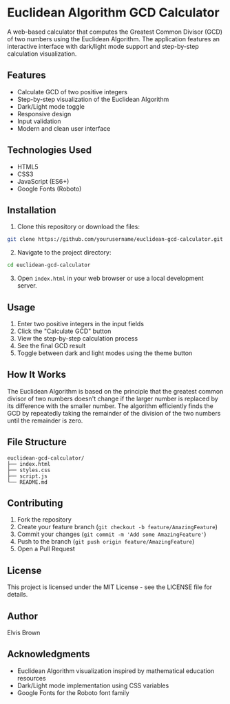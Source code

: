 # Euclidean Algorithm GCD Calculator

A web-based calculator that computes the Greatest Common Divisor (GCD) of two numbers using the Euclidean Algorithm. The application features an interactive interface with dark/light mode support and step-by-step calculation visualization.

## Features

- Calculate GCD of two positive integers
- Step-by-step visualization of the Euclidean Algorithm
- Dark/Light mode toggle
- Responsive design
- Input validation
- Modern and clean user interface

## Technologies Used

- HTML5
- CSS3
- JavaScript (ES6+)
- Google Fonts (Roboto)

## Installation

1. Clone this repository or download the files:
```bash
git clone https://github.com/yourusername/euclidean-gcd-calculator.git
```

2. Navigate to the project directory:
```bash
cd euclidean-gcd-calculator
```

3. Open `index.html` in your web browser or use a local development server.

## Usage

1. Enter two positive integers in the input fields
2. Click the "Calculate GCD" button
3. View the step-by-step calculation process
4. See the final GCD result
5. Toggle between dark and light modes using the theme button

## How It Works

The Euclidean Algorithm is based on the principle that the greatest common divisor of two numbers doesn't change if the larger number is replaced by its difference with the smaller number. The algorithm efficiently finds the GCD by repeatedly taking the remainder of the division of the two numbers until the remainder is zero.

## File Structure

```
euclidean-gcd-calculator/
├── index.html
├── styles.css
├── script.js
└── README.md
```

## Contributing

1. Fork the repository
2. Create your feature branch (`git checkout -b feature/AmazingFeature`)
3. Commit your changes (`git commit -m 'Add some AmazingFeature'`)
4. Push to the branch (`git push origin feature/AmazingFeature`)
5. Open a Pull Request

## License

This project is licensed under the MIT License - see the LICENSE file for details.

## Author

Elvis Brown

## Acknowledgments

- Euclidean Algorithm visualization inspired by mathematical education resources
- Dark/Light mode implementation using CSS variables
- Google Fonts for the Roboto font family
